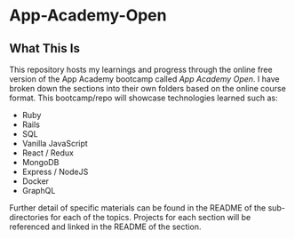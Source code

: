 # App-Academy-Open

## What This Is
This repository hosts my learnings and progress through the online free version of the App Academy bootcamp called _App Academy Open_. I have broken down the sections into their own folders based on the online course format. This bootcamp/repo will showcase technologies learned such as:

- Ruby
- Rails
- SQL
- Vanilla JavaScript
- React / Redux
- MongoDB
- Express / NodeJS
- Docker
- GraphQL

Further detail of specific materials can be found in the README of the sub-directories for each of the topics. Projects for each section will be referenced and linked in the README of the section.